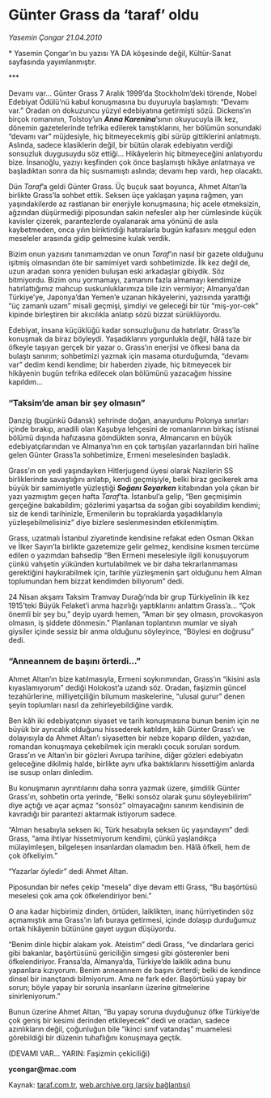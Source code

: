 # Günter Grass da ‘taraf’ oldu

*Yasemin Çongar 21.04.2010*

<div class="yazi"><p>* Yasemin Çongar’ın bu yazısı YA DA köşesinde değil, Kültür-Sanat sayfasında yayımlanmıştır.</p>
<p>*** </p>
<p>Devamı var... Günter Grass 7 Aralık 1999’da Stockholm’deki törende, Nobel Edebiyat Ödülü’nü kabul konuşmasına bu duyuruyla başlamıştı: “Devamı var.” Oradan on dokuzuncu yüzyıl edebiyatına getirmişti sözü. Dickens’ın birçok romanının, Tolstoy’un <b><i>Anna Karenina</i></b>’sının okuyucuyla ilk kez, dönemin gazetelerinde tefrika edilerek tanıştıklarını, her bölümün sonundaki “devamı var” müjdesiyle, hiç bitmeyecekmiş gibi sürüp gittiklerini anlatmıştı. Aslında, sadece klasiklerin değil, bir bütün olarak edebiyatın verdiği sonsuzluk duygusuydu söz ettiği... Hikâyelerin hiç bitmeyeceğini anlatıyordu bize. İnsanoğlu, yazıyı keşfinden çok önce başlamıştı hikâye anlatmaya ve başladıktan sonra da hiç susmamıştı aslında; devamı hep vardı, hep olacaktı.</p>
<p>Dün <i>Taraf</i>’a geldi Günter Grass. Üç buçuk saat boyunca, Ahmet Altan’la birlikte Grass’la sohbet ettik. Seksen üçe yaklaşan yaşına rağmen, yarı yaşındakilerde az rastlanan bir enerjiyle konuşmasına; hiç acele etmeksizin, ağzından düşürmediği piposundan sakin nefesler alıp her cümlesinde küçük kavisler çizerek, parantezlerde oyalanarak ama yönünü de asla kaybetmeden, onca yılın biriktirdiği hatıralarla bugün kafasını meşgul eden meseleler arasında gidip gelmesine kulak verdik. </p>
<p>Bizim onun yazısını tanımamızdan ve onun <i>Taraf</i>’ın nasıl bir gazete olduğunu işitmiş olmasından öte bir samimiyet vardı sohbetimizde. İlk kez değil de, uzun aradan sonra yeniden buluşan eski arkadaşlar gibiydik. Söz bitmiyordu. Bizim onu yormamayı, zamanını fazla almamayı kendimize hatırlattığımız mahcup suskunluklarımıza bile izin vermiyor; Almanya’dan Türkiye’ye, Japonya’dan Yemen’e uzanan hikâyelerini, yazısında yarattığı “üç zamanlı uzam” misali geçmişi, şimdiyi ve geleceği bir tür “miş-yor-cek” kipinde birleştiren bir akıcılıkla anlatıp sözü bizzat sürüklüyordu. </p>
<p>Edebiyat, insana küçüklüğü kadar sonsuzluğunu da hatırlatır. Grass’la konuşmak da biraz böyleydi. Yaşadıklarını yorgunlukla değil, hâlâ taze bir öfkeyle taşıyan gerçek bir yazar o. Grass’ın enerjisi ve öfkesi bana da bulaştı sanırım; sohbetimizi yazmak için masama oturduğumda, “devamı var” dedim kendi kendime; bir haberden ziyade, hiç bitmeyecek bir hikâyenin bugün tefrika edilecek olan bölümünü yazacağım hissine kapıldım... </p>
<h3>“Taksim’de aman bir şey olmasın”</h3>
<p>Danzig (bugünkü Gdansk) şehrinde doğan, anayurdunu Polonya sınırları içinde bırakıp, anadili olan Kaşubya lehçesini de romanlarının birkaç istisnai bölümü dışında hafızasına gömdükten sonra, Almancanın en büyük edebiyatçılarından ve Almanya’nın en çok tartışılan yazarlarından biri haline gelen Günter Grass’la sohbetimize, Ermeni meselesinden başladık.</p>
<p>Grass’ın on yedi yaşındayken Hitlerjugend üyesi olarak Nazilerin SS birliklerinde savaştığını anlatıp, kendi geçmişiyle, belki biraz gecikerek ama büyük bir samimiyetle yüzleştiği <b><i>Soğanı Soyarken</i></b> kitabından yola çıkan bir yazı yazmıştım geçen hafta <i>Taraf</i>’ta. İstanbul’a gelip, “Ben geçmişimin gerçeğine bakabildim; gözlerimi yaşartsa da soğan gibi soyabildim kendimi; siz de kendi tarihinizle, Ermenilerin bu topraklarda yaşadıklarıyla yüzleşebilmelisiniz” diye bizlere seslenmesinden etkilenmiştim. </p>
<p>Grass, uzatmalı İstanbul ziyaretinde kendisine refakat eden Osman Okkan ve İlker Sayın’la birlikte gazetemize gelir gelmez, kendisine kısmen tercüme edilen o yazımdan bahsedip “Ben Ermeni meselesiyle ilgili konuşuyorum çünkü vahşetin yükünden kurtulabilmek ve bir daha tekrarlanmaması gerektiğini haykırabilmek için, tarihle yüzleşmenin şart olduğunu hem Alman toplumundan hem bizzat kendimden biliyorum” dedi.</p>
<p>24 Nisan akşamı Taksim Tramvay Durağı’nda bir grup Türkiyelinin ilk kez 1915’teki Büyük Felaket’i anma hazırlığı yaptıklarını anlattım Grass’a... “Çok önemli bir şey bu,” deyip uyardı hemen, “Aman bir şey olmasın, provokasyon olmasın, iş şiddete dönmesin.” Planlanan toplantının mumlar ve siyah giysiler içinde sessiz bir anma olduğunu söyleyince, “Böylesi en doğrusu” dedi.</p>
<h3>“Anneannem de başını örterdi...”</h3>
<p>Ahmet Altan’ın bize katılmasıyla, Ermeni soykırımından, Grass’ın “ikisini asla kıyaslamıyorum” dediği Holokost’a uzandı söz. Oradan, faşizmin güncel tezahürlerine, milliyetçiliğin bilumum maskelerine, “ulusal gurur” denen şeyin toplumları nasıl da zehirleyebildiğine vardık. </p>
<p>Ben kâh iki edebiyatçının siyaset ve tarih konuşmasına bunun benim için ne büyük bir ayrıcalık olduğunu hissederek katıldım, kâh Günter Grass’ı ve dolayısıyla da Ahmet Altan’ı siyasetten bir nebze koparıp dilden, yazıdan, romandan konuşmaya çekebilmek için meraklı çocuk soruları sordum. Grass’ın ve Altan’ın bir gözleri Avrupa tarihine, diğer gözleri edebiyatın geleceğine dikilmiş halde, birlikte aynı ufka baktıklarını hissettiğim anlarda ise susup onları dinledim.</p>
<p>Bu konuşmanın ayrıntılarını daha sonra yazmak üzere, şimdilik Günter Grass’ın, sohbetin orta yerinde, “Belki sonsöz olarak şunu söyleyebilirim” diye açtığı ve açar açmaz “sonsöz” olmayacağını sanırım kendisinin de kavradığı bir parantezi aktarmak istiyorum sadece.</p>
<p>“Alman hesabıyla seksen iki, Türk hesabıyla seksen üç yaşındayım” dedi Grass, “ama ihtiyar hissetmiyorum kendimi, çünkü yaşlandıkça mülayimleşen, bilgeleşen insanlardan olamadım ben. Hâlâ öfkeli, hem de çok öfkeliyim.”</p>
<p>“Yazarlar öyledir” dedi Ahmet Altan.</p>
<p>Piposundan bir nefes çekip “mesela” diye devam etti Grass, “Bu başörtüsü meselesi çok ama çok öfkelendiriyor beni.”</p>
<p>O ana kadar hiçbirimiz dinden, örtüden, laiklikten, inanç hürriyetinden söz açmamıştık ama Grass’ın lafı buraya getirmesi, içinde dolaşıp durduğumuz ortak hikâyenin bütününe gayet uygun düşüyordu.</p>
<p>“Benim dinle hiçbir alakam yok. Ateistim” dedi Grass, “ve dindarlara gerici gibi bakanlar, başörtüsünü gericiliğin simgesi gibi gösterenler beni öfkelendiriyor. Fransa’da, Almanya’da, Türkiye’de laiklik adına bunu yapanlara kızıyorum. Benim anneannem de başını örterdi; belki de kendince dinsel bir inançtandı bilmiyorum. Ama ne fark eder. Başörtüsü yapay bir sorun; böyle yapay bir sorunla insanların üzerine gitmelerine sinirleniyorum.”</p>
<p>Bunun üzerine Ahmet Altan, “Bu yapay soruna duyduğunuz öfke Türkiye’de çok geniş bir kesimi derinden etkileyecek” dedi ve oradan, sadece azınlıkların değil, çoğunluğun bile “ikinci sınıf vatandaş” muamelesi görebildiği bir düzenin tuhaflığını konuşmaya geçtik.</p>
<p>(DEVAMI VAR... YARIN: Faşizmin çekiciliği)</p>
<p><b>ycongar@</b><b>mac.com</b></p></div>

Kaynak: [taraf.com.tr](http://taraf.com.tr:80/makale/10970.htm), [web.archive.org (arşiv bağlantısı)](http://web.archive.org/web/20100424055032/http://taraf.com.tr:80/makale/10970.htm)
